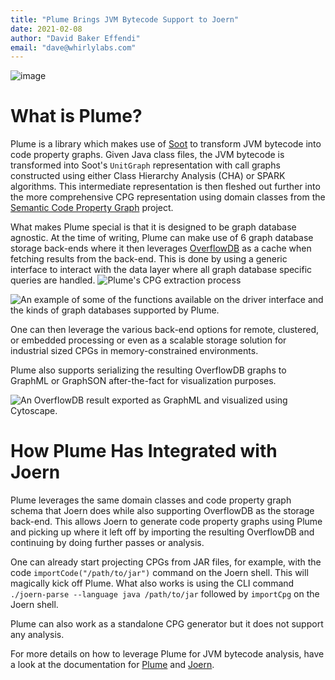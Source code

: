 ```yaml
---
title: "Plume Brings JVM Bytecode Support to Joern"
date: 2021-02-08
author: "David Baker Effendi"
email: "dave@whirlylabs.com"
---
```


![image](/img/plume-jvm-support-2023/plume.png)

# What is Plume?

Plume is a library which makes use of [Soot](https://soot-oss.github.io/soot/) to transform JVM
bytecode into code property graphs. Given Java class files, the JVM bytecode is transformed into
Soot's ```UnitGraph``` representation with call graphs constructed using either Class Hierarchy
Analysis (CHA) or SPARK algorithms. This intermediate representation is then fleshed out further
into the more comprehensive CPG representation using domain classes from the [Semantic Code Property
Graph](https://github.com/ShiftLeftSecurity/codepropertygraph) project.

What makes Plume special is that it is designed to be graph database agnostic. At the time of
writing, Plume can make use of 6 graph database storage back-ends where it then leverages
[OverflowDB](https://github.com/ShiftLeftSecurity/overflowdb) as a cache when fetching results from
the back-end. This is done by using a generic interface to interact with the data layer where all
graph database specific queries are handled. ![Plume's CPG extraction
process](/img/plume-jvm-support-2023/PlumeExtractorProcess_Green.png "Plume's CPG extraction
process")

![An example of some of the functions available on the driver interface and the kinds of graph
databases supported by Plume.](/img/plume-jvm-support-2023/PlumeDriver_Green_Desat.png "An example
of some of the functions available on the driver interface and the kinds of graph databases
supported by Plume.")

One can then leverage the various back-end options for remote, clustered, or embedded processing or
even as a scalable storage solution for industrial sized CPGs in memory-constrained environments.

Plume also supports serializing the resulting OverflowDB graphs to GraphML or GraphSON
after-the-fact for visualization purposes. 

![An OverflowDB result exported as GraphML and visualized using
Cytoscape.](/img/plume-jvm-support-2023/GreenGraph.png "An OverflowDB result exported as GraphML and
visualized using Cytoscape.")

# How Plume Has Integrated with Joern

Plume leverages the same domain classes and code property graph schema that Joern does while also
supporting OverflowDB as the storage back-end. This allows Joern to generate code property graphs
using Plume and picking up where it left off by importing the resulting OverflowDB and continuing by
doing further passes or analysis.

One can already start projecting CPGs from JAR files, for example, with the code
```importCode("/path/to/jar")``` command on the Joern shell. This will magically kick off Plume.
What also works is using the CLI command ```./joern-parse --language java /path/to/jar``` followed
by ```importCpg``` on the Joern shell.

Plume can also work as a standalone CPG generator but it does not support any analysis.

For more details on how to leverage Plume for JVM bytecode analysis, have a look at the
documentation for [Plume](https://plume-oss.github.io/plume-docs/) and
[Joern](https://docs.joern.io/home).